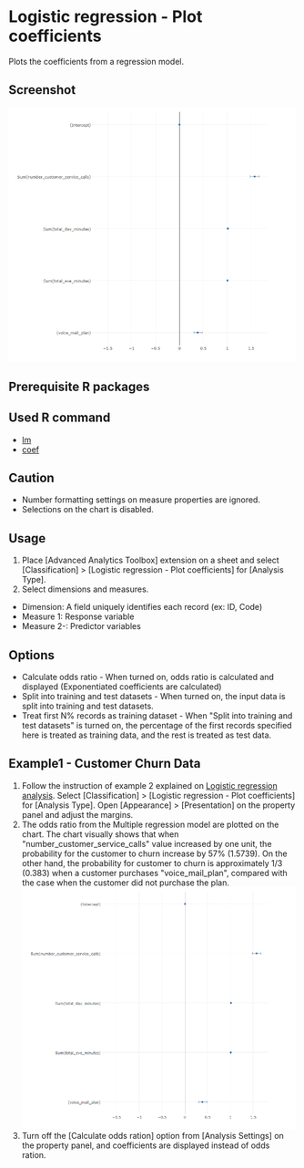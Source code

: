 # Logistic regression - Plot coefficients
Plots the coefficients from a regression model.

## Screenshot
  ![coef example1](./images/logistic_regression_coefplot_example2-1.png)

## Prerequisite R packages

## Used R command
 * [lm](https://www.rdocumentation.org/packages/stats/versions/3.4.0/topics/lm)
 * [coef](https://www.rdocumentation.org/packages/stats/versions/3.4.1/topics/coef)

## Caution
  * Number formatting settings on measure properties are ignored.
  * Selections on the chart is disabled.

## Usage
  1. Place [Advanced Analytics Toolbox] extension on a sheet and select [Classification] > [Logistic regression - Plot coefficients] for [Analysis Type].
  2. Select dimensions and measures.
  * Dimension: A field uniquely identifies each record (ex: ID, Code)
  * Measure 1: Response variable
  * Measure 2-: Predictor variables

## Options
* Calculate odds ratio -  When turned on, odds ratio is calculated and displayed (Exponentiated coefficients are calculated)
* Split into training and test datasets - When turned on, the input data is split into training and test datasets.
* Treat first N% records as training dataset - When "Split into training and test datasets" is turned on, the percentage of the first records specified here is treated as training data, and the rest is treated as test data.

## Example1 - Customer Churn Data
 1. Follow the instruction of example 2 explained on [Logistic regression analysis](./logistic_regression.md). Select [Classification] > [Logistic regression - Plot coefficients] for [Analysis Type]. Open [Appearance] > [Presentation] on the property panel and adjust the margins.
 2. The odds ratio from the Multiple regression model are plotted on the chart. The chart visually shows that when "number_customer_service_calls" value increased by one unit, the probability for the customer to churn increase by 57% (1.5739). On the other hand, the probability for customer to churn is approximately 1/3 (0.383) when a customer purchases "voice_mail_plan", compared with the case when the customer did not purchase the plan.
   ![logistic regression predict example1](./images/logistic_regression_coefplot_example2-1.png)
 3. Turn off the [Calculate odds ration] option from [Analysis Settings] on the property panel, and coefficients are displayed instead of odds ration.
